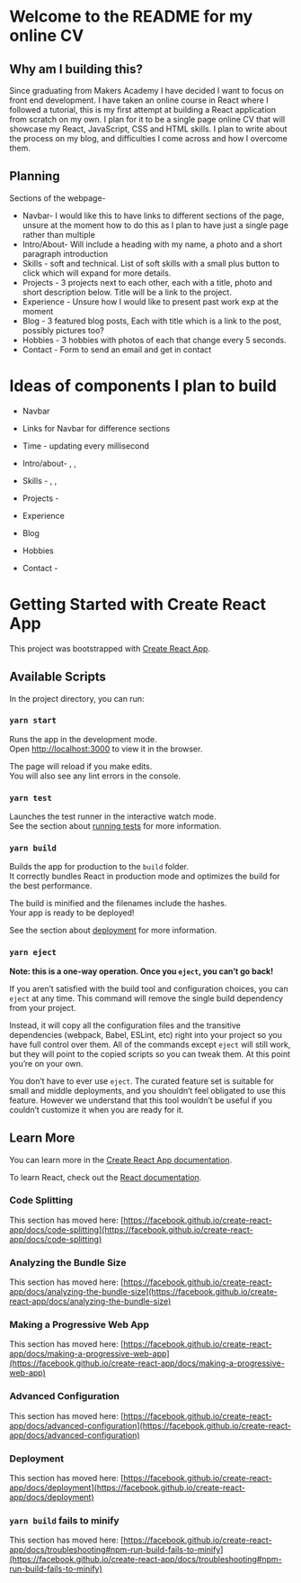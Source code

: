# Welcome to the README for my online CV

## Why am I building this?

Since graduating from Makers Academy I have decided I want to focus on front end development. I have taken an online course in React where I followed a tutorial, this is my first attempt at building a React application from scratch on my own. I plan for it to be a single page online CV that will showcase my React, JavaScript, CSS and HTML skills. I plan to write about the process on my blog, and difficulties I come across and how I overcome them.

## Planning

Sections of the webpage-

- Navbar- I would like this to have links to different sections of the page, unsure at the moment how to do this as I plan to have just a single page rather than multiple
- Intro/About- Will include a heading with my name, a photo and a short paragraph introduction
- Skills - soft and technical. List of soft skills with a small plus button to click which will expand for more details.
- Projects - 3 projects next to each other, each with a title, photo and short description below. Title will be a link to the project.
- Experience - Unsure how I would like to present past work exp at the moment
- Blog - 3 featured blog posts, Each with title which is a link to the post, possibly pictures too?
- Hobbies - 3 hobbies with photos of each that change every 5 seconds.
- Contact - Form to send an email and get in contact

# Ideas of components I plan to build

- Navbar
- Links for Navbar for difference sections
- Time - updating every millisecond

- Intro/about- <Photo/>, <Heading/>, <Textbox/>
- Skills - <Skill/>, <Textbox/>, <InfoButton/>
- Projects -
- Experience
- Blog
- Hobbies
- Contact - <Form/>

# Getting Started with Create React App

This project was bootstrapped with [Create React App](https://github.com/facebook/create-react-app).

## Available Scripts

In the project directory, you can run:

### `yarn start`

Runs the app in the development mode.\
Open [http://localhost:3000](http://localhost:3000) to view it in the browser.

The page will reload if you make edits.\
You will also see any lint errors in the console.

### `yarn test`

Launches the test runner in the interactive watch mode.\
See the section about [running tests](https://facebook.github.io/create-react-app/docs/running-tests) for more information.

### `yarn build`

Builds the app for production to the `build` folder.\
It correctly bundles React in production mode and optimizes the build for the best performance.

The build is minified and the filenames include the hashes.\
Your app is ready to be deployed!

See the section about [deployment](https://facebook.github.io/create-react-app/docs/deployment) for more information.

### `yarn eject`

**Note: this is a one-way operation. Once you `eject`, you can’t go back!**

If you aren’t satisfied with the build tool and configuration choices, you can `eject` at any time. This command will remove the single build dependency from your project.

Instead, it will copy all the configuration files and the transitive dependencies (webpack, Babel, ESLint, etc) right into your project so you have full control over them. All of the commands except `eject` will still work, but they will point to the copied scripts so you can tweak them. At this point you’re on your own.

You don’t have to ever use `eject`. The curated feature set is suitable for small and middle deployments, and you shouldn’t feel obligated to use this feature. However we understand that this tool wouldn’t be useful if you couldn’t customize it when you are ready for it.

## Learn More

You can learn more in the [Create React App documentation](https://facebook.github.io/create-react-app/docs/getting-started).

To learn React, check out the [React documentation](https://reactjs.org/).

### Code Splitting

This section has moved here: [https://facebook.github.io/create-react-app/docs/code-splitting](https://facebook.github.io/create-react-app/docs/code-splitting)

### Analyzing the Bundle Size

This section has moved here: [https://facebook.github.io/create-react-app/docs/analyzing-the-bundle-size](https://facebook.github.io/create-react-app/docs/analyzing-the-bundle-size)

### Making a Progressive Web App

This section has moved here: [https://facebook.github.io/create-react-app/docs/making-a-progressive-web-app](https://facebook.github.io/create-react-app/docs/making-a-progressive-web-app)

### Advanced Configuration

This section has moved here: [https://facebook.github.io/create-react-app/docs/advanced-configuration](https://facebook.github.io/create-react-app/docs/advanced-configuration)

### Deployment

This section has moved here: [https://facebook.github.io/create-react-app/docs/deployment](https://facebook.github.io/create-react-app/docs/deployment)

### `yarn build` fails to minify

This section has moved here: [https://facebook.github.io/create-react-app/docs/troubleshooting#npm-run-build-fails-to-minify](https://facebook.github.io/create-react-app/docs/troubleshooting#npm-run-build-fails-to-minify)
